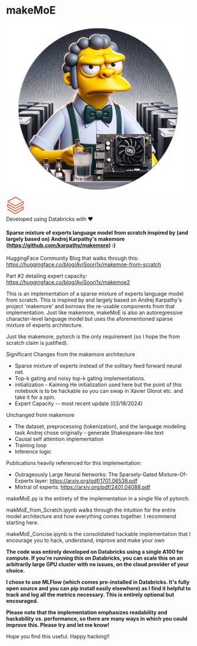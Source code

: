 # makeMoE

<div align="center">
    <img src="images/makemoelogo.png" width="500"/>
</div>


<a href="https://www.databricks.com/product/machine-learning">
    <img src="https://raw.githubusercontent.com/AviSoori1x/makeMoE/main/images/databricks.png" width="50px" height="auto">
</a>
<br>
<span>Developed using Databricks with ❤️</span>



#### Sparse mixture of experts language model from scratch inspired by (and largely based on) Andrej Karpathy's makemore (https://github.com/karpathy/makemore) :)

HuggingFace Community Blog that walks through this: https://huggingface.co/blog/AviSoori1x/makemoe-from-scratch

Part #2 detailing expert capacity: https://huggingface.co/blog/AviSoori1x/makemoe2

This is an implementation of a sparse mixture of experts language model from scratch. This is inspired by and largely based on Andrej Karpathy's project 'makemore' and borrows the re-usable components from that implementation. Just like makemore, makeMoE is also an autoregressive character-level language model but uses the aforementioned sparse mixture of experts architecture. 

Just like makemore, pytorch is the only requirement (so I hope the from scratch claim is justified).

Significant Changes from the makemore architecture

- Sparse mixture of experts instead of the solitary feed forward neural net. 
- Top-k gating and noisy top-k gating implementations.
- initialization - Kaiming He initialization used here but the point of this notebook is to be hackable so you can swap in Xavier Glorot etc. and take it for a spin.
- Expert Capacity -- most recent update (03/18/2024)

Unchanged from makemore
- The dataset, preprocessing (tokenization), and the language modeling task Andrej chose originally - generate Shakespeare-like text
- Causal self attention implementation 
- Training loop
- Inference logic

Publications heavily referenced for this implementation: 
- Outrageously Large Neural Networks: The Sparsely-Gated Mixture-Of-Experts layer: https://arxiv.org/pdf/1701.06538.pdf
- Mixtral of experts: https://arxiv.org/pdf/2401.04088.pdf

makeMoE.py is the entirety of the implementation in a single file of pytorch.

makMoE_from_Scratch.ipynb walks through the intuition for the entire model architecture and how everything comes together. I recommend starting here.

makeMoE_Concise.ipynb is the consolidated hackable implementation that I encourage you to hack, understand, improve and make your own

**The code was entirely developed on Databricks using a single A100 for compute. If you're running this on Databricks, you can scale this on an arbitrarily large GPU cluster with no issues, on the cloud provider of your choice.**

**I chose to use MLFlow (which comes pre-installed in Databricks. It's fully open source and you can pip install easily elsewhere) as I find it helpful to track and log all the metrics necessary. This is entirely optional but encouraged.**

**Please note that the implementation emphasizes readability and hackability vs. performance, so there are many ways in which you could improve this. Please try and let me know!**

Hope you find this useful. Happy hacking!!
